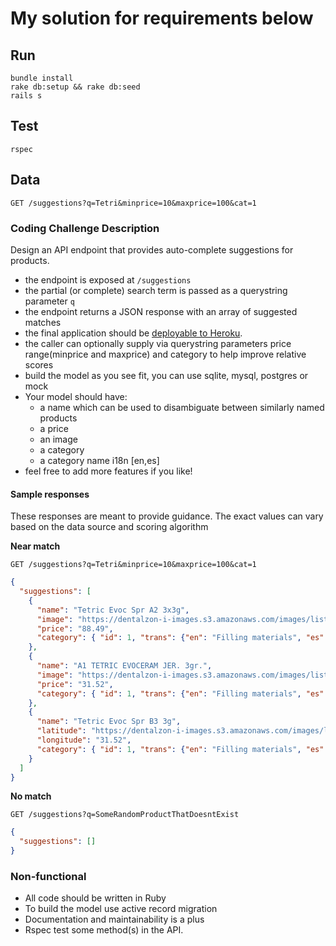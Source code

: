 # My solution for requirements below

## Run
```
bundle install
rake db:setup && rake db:seed
rails s
```

## Test
```
rspec
```

## Data
```
GET /suggestions?q=Tetri&minprice=10&maxprice=100&cat=1
```

### Coding Challenge Description

Design an API endpoint that provides auto-complete suggestions for products.

- the endpoint is exposed at `/suggestions`
- the partial (or complete) search term is passed as a querystring parameter `q`
- the endpoint returns a JSON response with an array of suggested matches
- the final application should be [deployable to Heroku](https://devcenter.heroku.com/articles/rack).
- the caller can optionally supply via querystring parameters price range(minprice and maxprice) and category to help improve relative scores
- build the model as you see fit, you can use sqlite, mysql, postgres or mock
- Your model should have:
    - a name which can be used to disambiguate between similarly named products
    - a price
    - an image
    - a category
    - a category name i18n [en,es]
- feel free to add more features if you like!

#### Sample responses

These responses are meant to provide guidance. The exact values can vary based on the data source and scoring algorithm

**Near match**

    GET /suggestions?q=Tetri&minprice=10&maxprice=100&cat=1

```json
{
  "suggestions": [
    {
      "name": "Tetric Evoc Spr A2 3x3g",
      "image": "https://dentalzon-i-images.s3.amazonaws.com/images/listing_images/images/773744/big/57240-57240-large.jpg?1475768943",
      "price": "88.49",
      "category": { "id": 1, "trans": {"en": "Filling materials", "es": "Los materiales de relleno"}}
    },
    {
      "name": "A1 TETRIC EVOCERAM JER. 3gr.",
      "image": "https://dentalzon-i-images.s3.amazonaws.com/images/listing_images/images/773734/big/57239-57239-large.jpg?1475768942",
      "price": "31.52",
      "category": { "id": 1, "trans": {"en": "Filling materials", "es": "Los materiales de relleno"}}
    },
    {
      "name": "Tetric Evoc Spr B3 3g",
      "latitude": "https://dentalzon-i-images.s3.amazonaws.com/images/listing_images/images/773734/big/57239-57239-large.jpg?1475768942",
      "longitude": "31.52",
      "category": { "id": 1, "trans": {"en": "Filling materials", "es": "Los materiales de relleno"}}
    }
  ]
}
```

**No match**

    GET /suggestions?q=SomeRandomProductThatDoesntExist

```json
{
  "suggestions": []
}
```


### Non-functional

- All code should be written in Ruby
- To build the model use active record migration
- Documentation and maintainability is a plus
- Rspec test some method(s) in the API.
